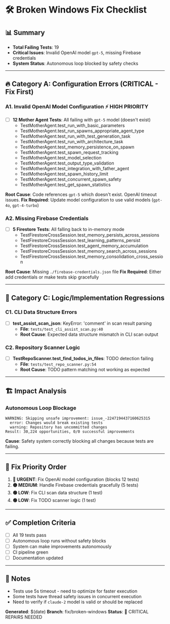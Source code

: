 # 🛠️ Broken Windows Fix Checklist

## 📊 Summary
- **Total Failing Tests**: 19
- **Critical Issues**: Invalid OpenAI model `gpt-5`, missing Firebase credentials
- **System Status**: Autonomous loop blocked by safety checks

---

## 🔥 **Category A: Configuration Errors (CRITICAL - Fix First)**

### A1. Invalid OpenAI Model Configuration ⚡ HIGH PRIORITY
- [ ] **12 Mother Agent Tests**: All failing with `gpt-5` model (doesn't exist)
  - TestMotherAgent.test_run_with_basic_parameters
  - TestMotherAgent.test_run_spawns_appropriate_agent_type  
  - TestMotherAgent.test_run_with_test_generation_task
  - TestMotherAgent.test_run_with_architecture_task
  - TestMotherAgent.test_memory_persistence_on_spawn
  - TestMotherAgent.test_spawn_request_tracking
  - TestMotherAgent.test_model_selection
  - TestMotherAgent.test_output_type_validation
  - TestMotherAgent.test_integration_with_father_agent
  - TestMotherAgent.test_spawn_history_limit
  - TestMotherAgent.test_concurrent_spawn_safety
  - TestMotherAgent.test_get_spawn_statistics

**Root Cause**: Code references `gpt-5` which doesn't exist. OpenAI timeout issues.
**Fix Required**: Update model configuration to use valid models (`gpt-4o`, `gpt-4-turbo`)

### A2. Missing Firebase Credentials
- [ ] **5 Firestore Tests**: All falling back to in-memory mode
  - TestFirestoreCrossSession.test_memory_persists_across_sessions
  - TestFirestoreCrossSession.test_learning_patterns_persist  
  - TestFirestoreCrossSession.test_agent_memory_accumulation
  - TestFirestoreCrossSession.test_memory_search_across_sessions
  - TestFirestoreCrossSession.test_memory_consolidation_cross_session

**Root Cause**: Missing `./firebase-credentials.json` file
**Fix Required**: Either add credentials or make tests skip gracefully

---

## 🧪 **Category C: Logic/Implementation Regressions** 

### C1. CLI Data Structure Errors
- [ ] **test_assist_scan_json**: KeyError: 'comment' in scan result parsing
  - **File**: `tests/test_cli_assist_scan.py:40`
  - **Root Cause**: Expected data structure mismatch in CLI scan output

### C2. Repository Scanner Logic
- [ ] **TestRepoScanner.test_find_todos_in_files**: TODO detection failing
  - **File**: `tests/test_repo_scanner.py:54`  
  - **Root Cause**: TODO pattern matching not working as expected

---

## 🏗️ **Impact Analysis**

### Autonomous Loop Blockage
```
WARNING: Skipping unsafe improvement: issue_-2247194437160625315
  error: Changes would break existing tests
  warning: Repository has uncommitted changes
Result: 30,224 opportunities, 0/0 successful improvements
```

**Cause**: Safety system correctly blocking all changes because tests are failing.

---

## 🎯 **Fix Priority Order**

1. **🔴 URGENT**: Fix OpenAI model configuration (blocks 12 tests)
2. **🟡 MEDIUM**: Handle Firebase credentials gracefully (5 tests) 
3. **🟢 LOW**: Fix CLI scan data structure (1 test)
4. **🟢 LOW**: Fix TODO scanner logic (1 test)

---

## ✅ **Completion Criteria** 

- [ ] All 19 tests pass
- [ ] Autonomous loop runs without safety blocks
- [ ] System can make improvements autonomously
- [ ] CI pipeline green
- [ ] Documentation updated

---

## 📝 **Notes**
- Tests use 5s timeout - need to optimize for faster execution
- Some tests have thread safety issues in concurrent execution
- Need to verify if `claude-2` model is valid or should be replaced

**Generated**: $(date)
**Branch**: fix/broken-windows
**Status**: 🔴 CRITICAL REPAIRS NEEDED
